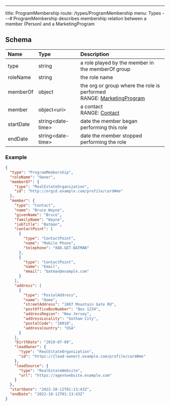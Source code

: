 ---
title: ProgramMembership
route: /types/ProgramMembership
menu: Types
---# ProgramMembership
describes membership relation between a member (Person) and a MarketingProgram


## Schema
| Name | Type | Description |
|:-----| :--- | :---------- |
| type | string | a role played by the member in the memberOf group  |
| roleName | string | the role name  |
| memberOf | object | the org or group where the role is performed <br/>RANGE: [MarketingProgram](/types/MarketingProgram) |
| member | object&lt;uri&gt;  | a contact <br/>RANGE: [Contact](/types/Contact) |
| startDate | string&lt;date-time&gt;  | date the member began performing this role  |
| endDate | string&lt;date-time&gt;  | date the member stopped performing the role  |

### Example
```json
{
  "type": "ProgramMembership",
  "roleName": "Owner",
  "memberOf": {
    "type": "RealEstateOrganization",
    "id": "http://orgid.example.com/profile/card#me"
  },
  "member": {
    "type": "Contact",
    "name": "Bruce Wayne",
    "givenName": "Bruce",
    "familyName": "Wayne",
    "jobTitle": "Batman",
    "contactPoint": [
      {
        "type": "ContactPoint",
        "name": "Mobile Phone",
        "telephone": "888.GET-BATMAN"
      },
      {
        "type": "ContactPoint",
        "name": "Email",
        "email": "batman@example.com"
      }
    ],
    "address": [
      {
        "type": "PostalAddress",
        "name": "Home",
        "streetAddress": "1007 Mountain Gate Rd",
        "postOfficeBoxNumber": "Box 1234",
        "addressRegion": "New Jersey",
        "addressLocality": "Gotham City",
        "postalCode": "10010",
        "addressCountry": "USA"
      }
    ],
    "birthDate": "2019-07-09",
    "leadOwner": {
      "type": "RealEstateOrganization",
      "id": "https://{lead-owner}.example.com/profile/card#me"
    },
    "leadSource": {
      "type": "RealEstateWebsite",
      "url": "https://agentwebsite.example.com"
    }
  },
  "startDate": "2022-10-12T01:13:43Z",
  "endDate": "2022-10-12T01:13:43Z"
}
```
